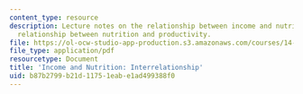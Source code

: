 ```yaml
---
content_type: resource
description: Lecture notes on the relationship between income and nutrition and the
  relationship between nutrition and productivity.
file: https://ol-ocw-studio-app-production.s3.amazonaws.com/courses/14-74-foundations-of-development-policy-spring-2009/b87b2799b21d11751eabe1ad499388f0_MIT14_74s09_lec04.pdf
file_type: application/pdf
resourcetype: Document
title: 'Income and Nutrition: Interrelationship'
uid: b87b2799-b21d-1175-1eab-e1ad499388f0
---
```


